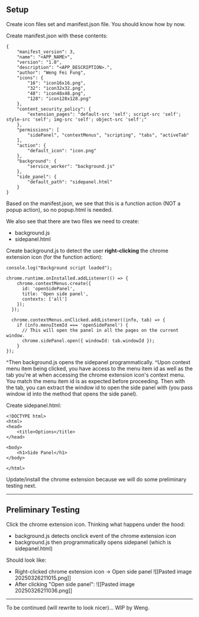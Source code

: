 ## Setup

Create icon files set and manifest.json file. You should know how by now.

Create manifest.json with these contents:
```
{  
    "manifest_version": 3,  
    "name": "<APP_NAME>",  
    "version": "1.0",  
    "description": "<APP_DESCRIPTION>.",  
    "author": "Weng Fei Fung",
    "icons": {  
        "16": "icon16x16.png",  
        "32": "icon32x32.png",  
        "48": "icon48x48.png",  
        "128": "icon128x128.png"  
    },
    "content_security_policy": {  
        "extension_pages": "default-src 'self'; script-src 'self'; style-src 'self'; img-src 'self'; object-src 'self';"
    },
    "permissions": [
        "sidePanel", "contextMenus", "scripting", "tabs", "activeTab"
    ],
    "action": {  
        "default_icon": "icon.png"
    },
	"background": {
	    "service_worker": "background.js"
    },
    "side_panel": {
        "default_path": "sidepanel.html"
    }
}
```

Based on the manifest.json, we see that this is a function action (NOT a popup action), so no popup.html is needed.

We also see that there are two files we need to create:
- background.js
- sidepanel.html

Create background.js to detect the user **right-clicking** the chrome extension icon (for the function action):
```
console.log("Background script loaded");

chrome.runtime.onInstalled.addListener(() => {
    chrome.contextMenus.create({
      id: 'openSidePanel',
      title: 'Open side panel',
      contexts: ['all']
    });
  });
  
  chrome.contextMenus.onClicked.addListener((info, tab) => {
    if (info.menuItemId === 'openSidePanel') {
      // This will open the panel in all the pages on the current window.
      chrome.sidePanel.open({ windowId: tab.windowId });
    }
});
```

^Then background.js opens the sidepanel programmatically.
^Upon context menu item being clicked, you have access to the menu item id as well as the tab you're at when accessing the chrome extension icon's context menu. You match the menu item id is as expected before proceeding. Then with the tab, you can extract the window id to open the side panel with (you pass window id into the method that opens the side panel).


Create sidepanel.html:
```
<!DOCTYPE html>
<html>
<head>
    <title>Options</title>
</head>

<body>
    <h1>Side Panel</h1>
</body>

</html>
```

Update/install the chrome extension because we will do some preliminary testing next.

---

## Preliminary Testing

Click the chrome extension icon. Thinking what happens under the hood:
- background.js detects onclick event of the chrome extension icon
- background.js then programmatically opens sidepanel (which is sidepanel.html)

Should look like:
- Right-clicked chrome extension icon -> Open side panel
  ![[Pasted image 20250326211015.png]]
- After clicking "Open side panel":
  ![[Pasted image 20250326211036.png]]


---

To be continued (will rewrite to look nicer)... WIP by Weng.
